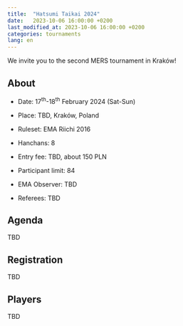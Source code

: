 ```yaml
---
title:  "Hatsumi Taikai 2024"
date:   2023-10-06 16:00:00 +0200
last_modified_at: 2023-10-06 16:00:00 +0200
categories: tournaments
lang: en
---
```


We invite you to the second MERS tournament in Kraków!

## About

* Date: 17<sup>th</sup>-18<sup>th</sup> February 2024 (Sat-Sun)
* Place: TBD, Kraków, Poland
* Ruleset: EMA Riichi 2016
* Hanchans: 8
* Entry fee: TBD, about 150 PLN
* Participant limit: 84

* EMA Observer: TBD
* Referees: TBD

## Agenda

TBD

## Registration

TBD

## Players

TBD
